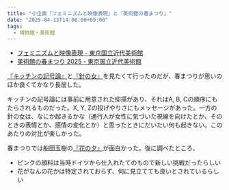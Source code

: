 ```yaml
---
title: "小企画『フェミニズムと映像表現』と『美術館の春まつり』"
date: "2025-04-13T14:00:00+09:00"
tags:
  - 博物館・美術館
---
```


- [フェミニズムと映像表現 - 東京国立近代美術館](https://www.momat.go.jp/exhibitions/r6-3-g4)
- [美術館の春まつり 2025 - 東京国立近代美術館](https://www.momat.go.jp/extra/2025/springfest/)

[『キッチンの記号論』](https://www.momat.go.jp/collection/v00022)と[『針の女』](https://www.momat.go.jp/collection/v00003)を見たくて行ったのだが、春まつりが思いのほか良くてかなり長居した。

キッチンの記号論には事前に用意された抑揚があり、それはA, B, Cの順序にもたらされるものだった。X, Y, Zの投げやりさにもメッセージがあった。一方の針の女は、なにか起きるかな（通行人が女性に気づいた視線を向けたとか、そのときの表情とか、感情の変化とか）と思ったときにだいたい何も起きない。このあたりの対比が楽しかった。

春まつりでは船田玉樹の[『花の夕』](https://www.momat.go.jp/collection/j00822)が面白かった。後に調べたところ、

- ピンクの顔料は当時ドイツから仕入れたてのもので新しい挑戦だったらしい
- 花がなんの花かは特定されておらず、何に見立てても良いとされているらしい
